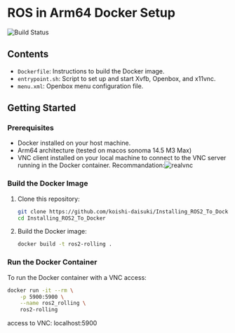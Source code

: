 # ROS in Arm64 Docker Setup

![Build Status](https://github.com/koishi-daisuki/Installing_ROS2_To_Docker/actions/workflows/main.yml/badge.svg)


## Contents

- `Dockerfile`: Instructions to build the Docker image.
- `entrypoint.sh`: Script to set up and start Xvfb, Openbox, and x11vnc.
- `menu.xml`: Openbox menu configuration file.

## Getting Started

### Prerequisites

- Docker installed on your host machine.
- Arm64 architecture (tested on macos sonoma 14.5 M3 Max)
- VNC client installed on your local machine to connect to the VNC server running in the Docker container. Recommandation:![realvnc](https://www.realvnc.com/en/connect/download/)

### Build the Docker Image

1. Clone this repository:
    ```bash
    git clone https://github.com/koishi-daisuki/Installing_ROS2_To_Docker
    cd Installing_ROS2_To_Docker
    ```

2. Build the Docker image:
    ```bash
    docker build -t ros2-rolling .
    ```

### Run the Docker Container

To run the Docker container with a VNC access:

```bash
docker run -it --rm \
    -p 5900:5900 \
    --name ros2_rolling \
    ros2-rolling
```
access to VNC:
localhost:5900
